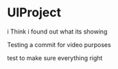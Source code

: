 # UIProject

i Think i found out what its showing

Testing a commit for video purposes

test to make sure  everything right